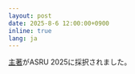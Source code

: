 ```yaml
---
layout: post
date: 2025-8-6 12:00:00+0900
inline: true
lang: ja
---
```


<a href="https://arxiv.org/abs/2507.09226">主著</a>がASRU 2025に採択されました。

